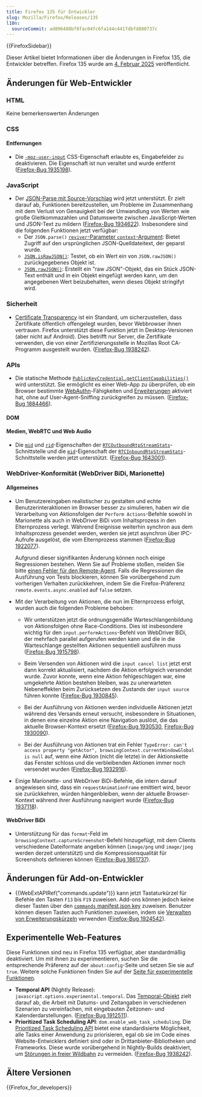```yaml
---
title: Firefox 135 für Entwickler
slug: Mozilla/Firefox/Releases/135
l10n:
  sourceCommit: ad896488bf8fac04fc6fa144c441fdbfd880737c
---
```


{{FirefoxSidebar}}

Dieser Artikel bietet Informationen über die Änderungen in Firefox 135, die Entwickler betreffen. Firefox 135 wurde am [4. Februar 2025](https://whattrainisitnow.com/release/?version=135) veröffentlicht.

## Änderungen für Web-Entwickler

### HTML

Keine bemerkenswerten Änderungen

### CSS

#### Entfernungen

- Die [`-moz-user-input`](/de/docs/Web/CSS/-moz-user-input) CSS-Eigenschaft erlaubte es, Eingabefelder zu deaktivieren. Die Eigenschaft ist nun veraltet und wurde entfernt ([Firefox-Bug 1935198](https://bugzil.la/1935198)).

### JavaScript

- Der [JSON-Parse mit Source-Vorschlag](https://github.com/tc39/proposal-json-parse-with-source) wird jetzt unterstützt. Er zielt darauf ab, Funktionen bereitzustellen, um Probleme im Zusammenhang mit dem Verlust von Genauigkeit bei der Umwandlung von Werten wie große Gleitkommazahlen und Datumswerte zwischen JavaScript-Werten und JSON-Text zu mildern ([Firefox-Bug 1934622](https://bugzil.la/1934622)). Insbesondere sind die folgenden Funktionen jetzt verfügbar:
  - Der `JSON.parse()` [`reviver`-Parameter `context`-Argument](/de/docs/Web/JavaScript/Reference/Global_Objects/JSON/parse#the_reviver_parameter): Bietet Zugriff auf den ursprünglichen JSON-Quelldateitext, der geparst wurde.
  - [`JSON.isRawJSON()`](/de/docs/Web/JavaScript/Reference/Global_Objects/JSON/isRawJSON): Testet, ob ein Wert ein von `JSON.rawJSON()` zurückgegebenes Objekt ist.
  - [`JSON.rawJSON()`](/de/docs/Web/JavaScript/Reference/Global_Objects/JSON/rawJSON): Erstellt ein "raw JSON"-Objekt, das ein Stück JSON-Text enthält und in ein Objekt eingefügt werden kann, um den angegebenen Wert beizubehalten, wenn dieses Objekt stringifyt wird.

### Sicherheit

- [Certificate Transparency](/de/docs/Web/Security/Certificate_Transparency) ist ein Standard, um sicherzustellen, dass Zertifikate öffentlich offengelegt wurden, bevor Webbrowser ihnen vertrauen. Firefox unterstützt diese Funktion jetzt in Desktop-Versionen (aber nicht auf Android).
  Dies betrifft nur Server, die Zertifikate verwenden, die von einer Zertifizierungsstelle in Mozillas Root CA-Programm ausgestellt wurden.
  ([Firefox-Bug 1938242](https://bugzil.la/1938242)).

### APIs

- Die statische Methode [`PublicKeyCredential.getClientCapabilities()`](/de/docs/Web/API/PublicKeyCredential/getClientCapabilities_static) wird unterstützt. Sie ermöglicht es einer Web-App zu überprüfen, ob ein Browser bestimmte [WebAuthn](/de/docs/Web/API/Web_Authentication_API)-Fähigkeiten und [Erweiterungen](/de/docs/Web/API/Web_Authentication_API/WebAuthn_extensions) aktiviert hat, ohne auf User-Agent-Sniffing zurückgreifen zu müssen.
  ([Firefox-Bug 1884466](https://bugzil.la/1884466)).

#### DOM

#### Medien, WebRTC und Web Audio

- Die [`mid`](/de/docs/Web/API/RTCOutboundRtpStreamStats/mid) und [`rid`](/de/docs/Web/API/RTCOutboundRtpStreamStats/rid)-Eigenschaften der [`RTCOutboundRtpStreamStats`](/de/docs/Web/API/RTCOutboundRtpStreamStats)-Schnittstelle und die [`mid`](/de/docs/Web/API/RTCOutboundRtpStreamStats/mid)-Eigenschaft der [`RTCInboundRtpStreamStats`](/de/docs/Web/API/RTCInboundRtpStreamStats)-Schnittstelle werden jetzt unterstützt. ([Firefox-Bug 1643001](https://bugzil.la/1643001)).

### WebDriver-Konformität (WebDriver BiDi, Marionette)

#### Allgemeines

- Um Benutzereingaben realistischer zu gestalten und echte Benutzerinteraktionen im Browser besser zu simulieren, haben wir die Verarbeitung von Aktionsfolgen der `Perform Actions`-Befehle sowohl in Marionette als auch in WebDriver BiDi vom Inhaltsprozess in den Elternprozess verlegt. Während Ereignisse weiterhin synchron aus dem Inhaltsprozess gesendet werden, werden sie jetzt asynchron über IPC-Aufrufe ausgelöst, die vom Elternprozess stammen ([Firefox-Bug 1922077](https://bugzil.la/1922077)).

  Aufgrund dieser signifikanten Änderung können noch einige Regressionen bestehen. Wenn Sie auf Probleme stoßen, melden Sie bitte [einen Fehler für den Remote-Agent](https://bugzilla.mozilla.org/enter_bug.cgi?product=Remote%20Protocol&component=Remote%20Agent). Falls die Regressionen die Ausführung von Tests blockieren, können Sie vorübergehend zum vorherigen Verhalten zurückkehren, indem Sie die Firefox-Präferenz `remote.events.async.enabled` auf `false` setzen.

- Mit der Verarbeitung von Aktionen, die nun im Elternprozess erfolgt, wurden auch die folgenden Probleme behoben:

  - Wir unterstützen jetzt die ordnungsgemäße Warteschlangenbildung von Aktionsfolgen ohne Race-Conditions. Dies ist insbesondere wichtig für den `input.performActions`-Befehl von WebDriver BiDi, der mehrfach parallel aufgerufen werden kann und die in die Warteschlange gestellten Aktionen sequentiell ausführen muss ([Firefox-Bug 1915798](https://bugzil.la/1915798)).

  - Beim Versenden von Aktionen wird die `input cancel list` jetzt erst dann korrekt aktualisiert, nachdem die Aktion erfolgreich versendet wurde. Zuvor konnte, wenn eine Aktion fehlgeschlagen war, eine umgekehrte Aktion bestehen bleiben, was zu unerwarteten Nebeneffekten beim Zurücksetzen des Zustands der `input source` führen konnte ([Firefox-Bug 1930845](https://bugzil.la/1930845)).

  - Bei der Ausführung von Aktionen werden individuelle Aktionen jetzt während des Versands erneut versucht, insbesondere in Situationen, in denen eine einzelne Aktion eine Navigation auslöst, die das aktuelle Browser-Kontext ersetzt ([Firefox-Bug 1930530](https://bugzil.la/1930530), [Firefox-Bug 1930090](https://bugzil.la/1930090)).

  - Bei der Ausführung von Aktionen trat ein Fehler `TypeError: can't access property "getActor", browsingContext.currentWindowGlobal is null` auf, wenn eine Aktion (nicht die letzte) in der Aktionskette das Fenster schloss und die verbleibenden Aktionen immer noch versendet wurden ([Firefox-Bug 1932916](https://bugzil.la/1932916)).

- Einige Marionette- und WebDriver BiDi-Befehle, die intern darauf angewiesen sind, dass ein `requestAnimationFrame` emittiert wird, bevor sie zurückkehren, würden hängenbleiben, wenn der aktuelle Browser-Kontext während ihrer Ausführung navigiert wurde ([Firefox-Bug 1937118](https://bugzil.la/1937118)).

#### WebDriver BiDi

- Unterstützung für das `format`-Feld im `browsingContext.captureScreenshot`-Befehl hinzugefügt, mit dem Clients verschiedene Dateiformate angeben können (`image/png` und `image/jpeg` werden derzeit unterstützt) und die Kompressionsqualität für Screenshots definieren können ([Firefox-Bug 1861737](https://bugzil.la/1861737)).

## Änderungen für Add-on-Entwickler

- {{WebExtAPIRef("commands.update")}} kann jetzt Tastaturkürzel für Befehle den Tasten `F13` bis `F19` zuweisen. Add-ons können jedoch keine dieser Tasten über den [`commands` manifest.json key](/de/docs/Mozilla/Add-ons/WebExtensions/manifest.json/commands) zuweisen. Benutzer können diesen Tasten auch Funktionen zuweisen, indem sie [Verwalten von Erweiterungskürzeln](https://support.mozilla.org/en-US/kb/manage-extension-shortcuts-firefox) verwenden ([Firefox-Bug 1924542](https://bugzil.la/1924542)).

## Experimentelle Web-Features

Diese Funktionen sind neu in Firefox 135 verfügbar, aber standardmäßig deaktiviert. Um mit ihnen zu experimentieren, suchen Sie die entsprechende Präferenz auf der `about:config`-Seite und setzen Sie sie auf `true`. Weitere solche Funktionen finden Sie auf der [Seite für experimentelle Funktionen](/de/docs/Mozilla/Firefox/Experimental_features).

- **Temporal API** (Nightly Release): <code>javascript.options.experimental.temporal</code>. Das [Temporal-Objekt](/de/docs/Web/JavaScript/Reference/Global_Objects/Temporal) zielt darauf ab, die Arbeit mit Datums- und Zeitangaben in verschiedenen Szenarien zu vereinfachen, mit eingebauten Zeitzonen- und Kalenderdarstellungen. ([Firefox-Bug 1912511](https://bugzil.la/1912511)).
- **Prioritized Task Scheduling API**: <code>dom.enable_web_task_scheduling</code>.
  Die [Prioritized Task Scheduling API](/de/docs/Web/API/Prioritized_Task_Scheduling_API) bietet eine standardisierte Möglichkeit, alle Tasks einer Anwendung zu priorisieren, egal ob sie im Code eines Website-Entwicklers definiert sind oder in Drittanbieter-Bibliotheken und Frameworks.
  Diese wurde vorübergehend in Nightly-Builds deaktiviert, um [Störungen in freier Wildbahn](https://bugzil.la/1937232) zu vermeiden.
  ([Firefox-Bug 1938242](https://bugzil.la/1938242)).

## Ältere Versionen

{{Firefox_for_developers}}
